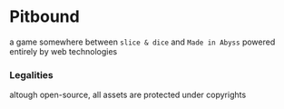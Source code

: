 # Pitbound

a game somewhere between `slice & dice` and `Made in Abyss` powered entirely by web technologies

### Legalities

altough open-source, all assets are protected under copyrights
